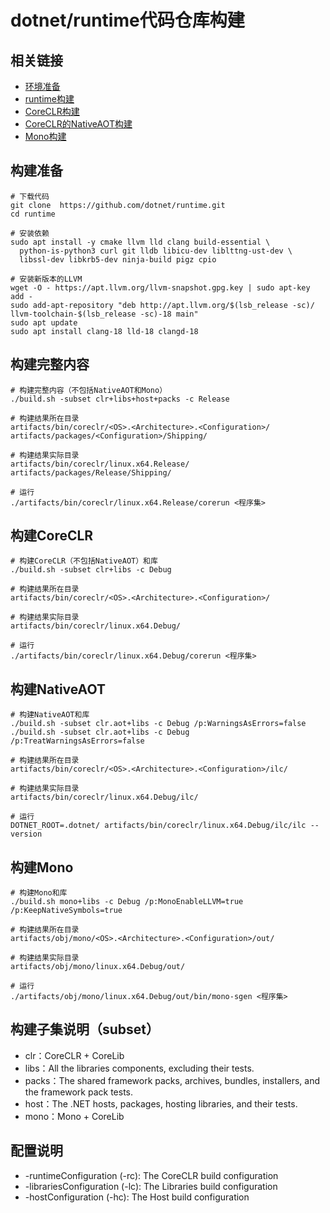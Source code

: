 # dotnet/runtime代码仓库构建

## 相关链接

- [环境准备](https://github.com/dotnet/runtime/blob/main/docs/workflow/requirements/linux-requirements.md)
- [runtime构建](https://github.com/dotnet/runtime/blob/main/docs/workflow/README.md)
- [CoreCLR构建](https://github.com/dotnet/runtime/blob/main/docs/workflow/building/coreclr/README.md)
- [CoreCLR的NativeAOT构建](https://github.com/dotnet/runtime/blob/main/docs/workflow/building/coreclr/nativeaot.md)
- [Mono构建](https://github.com/dotnet/runtime/tree/main/docs/workflow/building/mono)

## 构建准备

```shell
# 下载代码
git clone  https://github.com/dotnet/runtime.git
cd runtime

# 安装依赖
sudo apt install -y cmake llvm lld clang build-essential \
  python-is-python3 curl git lldb libicu-dev liblttng-ust-dev \
  libssl-dev libkrb5-dev ninja-build pigz cpio

# 安装新版本的LLVM
wget -O - https://apt.llvm.org/llvm-snapshot.gpg.key | sudo apt-key add -
sudo add-apt-repository "deb http://apt.llvm.org/$(lsb_release -sc)/ llvm-toolchain-$(lsb_release -sc)-18 main"
sudo apt update
sudo apt install clang-18 lld-18 clangd-18
```

## 构建完整内容

```shell
# 构建完整内容（不包括NativeAOT和Mono）
./build.sh -subset clr+libs+host+packs -c Release

# 构建结果所在目录
artifacts/bin/coreclr/<OS>.<Architecture>.<Configuration>/
artifacts/packages/<Configuration>/Shipping/

# 构建结果实际目录
artifacts/bin/coreclr/linux.x64.Release/
artifacts/packages/Release/Shipping/

# 运行
./artifacts/bin/coreclr/linux.x64.Release/corerun <程序集>
```

## 构建CoreCLR

```shell
# 构建CoreCLR（不包括NativeAOT）和库
./build.sh -subset clr+libs -c Debug

# 构建结果所在目录
artifacts/bin/coreclr/<OS>.<Architecture>.<Configuration>/

# 构建结果实际目录
artifacts/bin/coreclr/linux.x64.Debug/

# 运行
./artifacts/bin/coreclr/linux.x64.Debug/corerun <程序集>
```

## 构建NativeAOT

```shell
# 构建NativeAOT和库
./build.sh -subset clr.aot+libs -c Debug /p:WarningsAsErrors=false
./build.sh -subset clr.aot+libs -c Debug /p:TreatWarningsAsErrors=false

# 构建结果所在目录
artifacts/bin/coreclr/<OS>.<Architecture>.<Configuration>/ilc/

# 构建结果实际目录
artifacts/bin/coreclr/linux.x64.Debug/ilc/

# 运行
DOTNET_ROOT=.dotnet/ artifacts/bin/coreclr/linux.x64.Debug/ilc/ilc --version
```

## 构建Mono

```shell
# 构建Mono和库
./build.sh mono+libs -c Debug /p:MonoEnableLLVM=true /p:KeepNativeSymbols=true

# 构建结果所在目录
artifacts/obj/mono/<OS>.<Architecture>.<Configuration>/out/

# 构建结果实际目录
artifacts/obj/mono/linux.x64.Debug/out/

# 运行
./artifacts/obj/mono/linux.x64.Debug/out/bin/mono-sgen <程序集>
```

## 构建子集说明（subset）

- clr：CoreCLR + CoreLib
- libs：All the libraries components, excluding their tests.
- packs：The shared framework packs, archives, bundles, installers, and the framework pack tests.
- host：The .NET hosts, packages, hosting libraries, and their tests.
- mono：Mono + CoreLib

## 配置说明

- -runtimeConfiguration (-rc): The CoreCLR build configuration
- -librariesConfiguration (-lc): The Libraries build configuration
- -hostConfiguration (-hc): The Host build configuration
